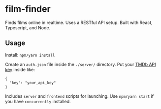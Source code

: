# film-finder

Finds films online in realtime. Uses a RESTful API setup. Built with React, Typescript, and Node.


## Usage

Install:
`npm/yarn install`

Create an ``auth.json`` file inside the ``./server/`` directory. 
Put your [TMDb API key](https://www.themoviedb.org/) inside like:

```
{
  "key": "your_api_key"
}
```

Includes `server` and `frontend` scripts for launching. Use `npm/yarn start` if you have `concurrently` installed.

